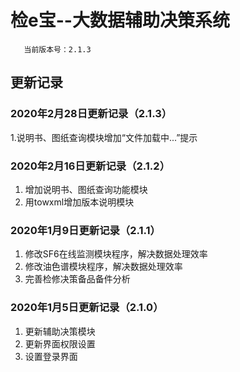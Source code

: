 # 检e宝--大数据辅助决策系统
       当前版本号：2.1.3
## 更新记录  
### 2020年2月28日更新记录（2.1.3）
 1.说明书、图纸查询模块增加“文件加载中...”提示
### 2020年2月16日更新记录（2.1.2）
 1. 增加说明书、图纸查询功能模块
 2. 用towxml增加版本说明模块
### 2020年1月9日更新记录（2.1.1）
 1. 修改SF6在线监测模块程序，解决数据处理效率
 2. 修改油色谱模块程序，解决数据处理效率
 3. 完善检修决策备品备件分析
### 2020年1月5日更新记录（2.1.0）
 1. 更新辅助决策模块
 2. 更新界面权限设置
 3. 设置登录界面
